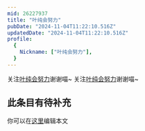 ```yaml
---
mid: 26227937
title: "叶纯会努力"
pubDate: "2024-11-04T11:22:10.516Z"
updatedDate: "2024-11-04T11:22:10.516Z"
profile:
  {
    Nickname: ["叶纯会努力"],
  }
---
```


关注[叶纯会努力](https://space.bilibili.com/26227937)谢谢喵~ 关注[叶纯会努力](https://space.bilibili.com/26227937)谢谢喵~

## 此条目有待补充
你可以在[这里](https://github.com/Yuhanawa/VTuber.ICU/edit/master/src/content/v/叶纯会努力/index.md)编辑本文
